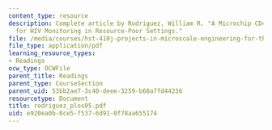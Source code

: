 ```yaml
---
content_type: resource
description: Complete article by Rodriguez, William R. "A Microchip CD4 Counting Method
  for HIV Monitoring in Resource-Poor Settings."
file: /media/courses/hst-410j-projects-in-microscale-engineering-for-the-life-sciences-spring-2007/e920ea0b0ce5f5376d910f78aa655174_rodriguez_plos05.pdf
file_type: application/pdf
learning_resource_types:
- Readings
ocw_type: OCWFile
parent_title: Readings
parent_type: CourseSection
parent_uid: 53bb2ae7-3c40-deee-3259-b68a7fd44236
resourcetype: Document
title: rodriguez_plos05.pdf
uid: e920ea0b-0ce5-f537-6d91-0f78aa655174
---
```

